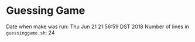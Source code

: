 # Guessing Game
Date when make was run: Thu Jun 21 21:56:59 DST 2018
Number of lines in `guessinggame.sh`: 24
